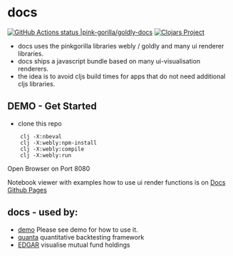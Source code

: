 # docs
[![GitHub Actions status |pink-gorilla/goldly-docs](https://github.com/pink-gorilla/docs/workflows/CI/badge.svg)](https://github.com/pink-gorilla/docs/actions?workflow=CI)
[![Clojars Project](https://img.shields.io/clojars/v/org.pinkgorilla/goldly-docs.svg)](https://clojars.org/org.pinkgorilla/goldly-docs)

- docs uses the pinkgorilla libraries webly / goldly and many ui renderer libraries.
- docs ships a javascript bundle based on many ui-visualisation renderers.
- the idea is to avoid cljs build times for apps that do not need additional cljs libraries.

## DEMO - Get Started
- clone this repo
```
    clj -X:nbeval
    clj -X:webly:npm-install
    clj -X:webly:compile
    clj -X:webly:run
```
  Open Browser on Port 8080

Notebook viewer with examples how to use ui render functions 
is on [Docs Github Pages](https://pink-gorilla.github.io/docs/)

## docs - used by:

- [demo](https://github.com/pink-gorilla/demo) Please see demo for how to use it.
- [quanta](https://github.com/clojure-quant/quanta) quantitative backtesting framework
- [EDGAR](https://github.com/clojure-quant/edgar) visualise mutual fund holdings